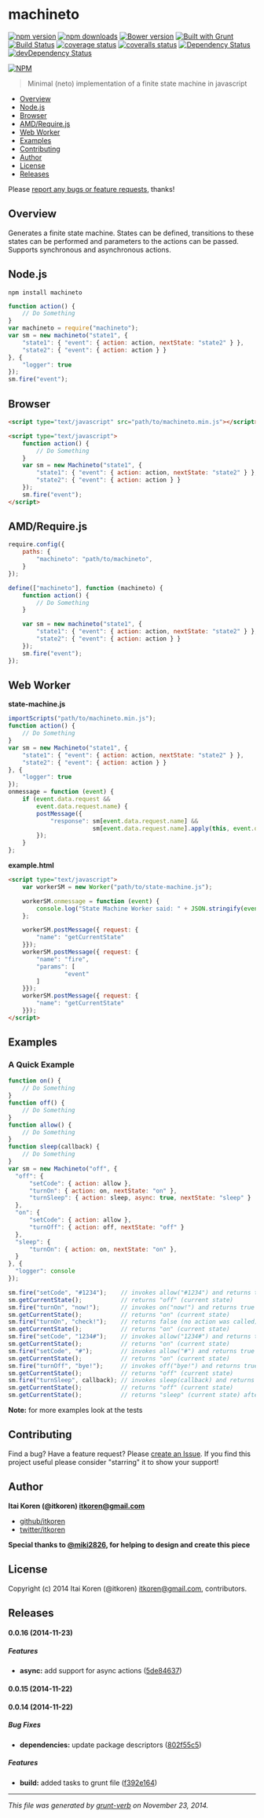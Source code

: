 # machineto 
[![npm version](http://img.shields.io/npm/v/machineto.svg)](http://img.shields.io/npm/v/machineto.svg)
[![npm downloads](http://img.shields.io/npm/dm/machineto.svg)](http://img.shields.io/npm/dm/machineto.svg)
[![Bower version](https://badge.fury.io/bo/machineto.svg)](http://badge.fury.io/bo/machineto.svg)
[![Built with Grunt](https://cdn.gruntjs.com/builtwith.png)](http://gruntjs.com/)
[![Build Status](https://drone.io/github.com/itkoren/machineto/status.png)](https://drone.io/github.com/itkoren/machineto/latest)
[![coverage status](http://img.shields.io/badge/local%20coverage-94%25-green.svg)](http://img.shields.io/badge/local%20coverage-94%25-green.svg)
[![coveralls status](https://img.shields.io/coveralls/itkoren/machineto.svg)](https://coveralls.io/r/itkoren/machineto?branch=master)
[![Dependency Status](https://david-dm.org/itkoren/machineto.svg?theme=shields.io)](https://david-dm.org/itkoren/machineto)
[![devDependency Status](https://david-dm.org/itkoren/machineto/dev-status.svg?theme=shields.io)](https://david-dm.org/itkoren/machineto#info=devDependencies)

[![NPM](https://nodei.co/npm/machineto.png)](https://nodei.co/npm/machineto/)

> Minimal (neto) implementation of a finite state machine in javascript

* [Overview](#overview)
* [Node.js](#nodejs)
* [Browser](#browser)
* [AMD/Require.js](#amdrequirejs)
* [Web Worker](#web-worker)
* [Examples](#examples)
* [Contributing](#contributing)
* [Author](#author)
* [License](#license)
* [Releases](#releases)


Please [report any bugs or feature requests](https://github.com/itkoren/machineto/issues/new), thanks!

## Overview
Generates a finite state machine.
States can be defined, transitions to these states can be performed and parameters to the actions can be passed.
Supports synchronous and asynchronous actions.

## Node.js
```
npm install machineto
```
```js
function action() {
    // Do Something
}
var machineto = require("machineto");
var sm = new machineto("state1", {
    "state1": { "event": { action: action, nextState: "state2" } },
    "state2": { "event": { action: action } }
}, {
    "logger": true
});
sm.fire("event");
```

## Browser
```html
<script type="text/javascript" src="path/to/machineto.min.js"></script>
```
```html
<script type="text/javascript">
    function action() {
        // Do Something
    }
    var sm = new Machineto("state1", {
        "state1": { "event": { action: action, nextState: "state2" } },
        "state2": { "event": { action: action } }
    });
    sm.fire("event");
</script>
```

## AMD/Require.js
```js
require.config({
    paths: {
        "machineto": "path/to/machineto",
    }
});
```
```js
define(["machineto"], function (machineto) {
    function action() {
        // Do Something
    }

    var sm = new machineto("state1", {
        "state1": { "event": { action: action, nextState: "state2" } },
        "state2": { "event": { action: action } }
    });
    sm.fire("event");
});
```

## Web Worker
__state-machine.js__
```js
importScripts("path/to/machineto.min.js");
function action() {
    // Do Something
}
var sm = new Machineto("state1", {
    "state1": { "event": { action: action, nextState: "state2" } },
    "state2": { "event": { action: action } }
}, {
    "logger": true
});
onmessage = function (event) {
    if (event.data.request &&
        event.data.request.name) {
        postMessage({
            "response": sm[event.data.request.name] &&
                        sm[event.data.request.name].apply(this, event.data.request.params)
        });
    }
};
```

__example.html__
```html
<script type="text/javascript">
    var workerSM = new Worker("path/to/state-machine.js");

    workerSM.onmessage = function (event) {
        console.log("State Machine Worker said: " + JSON.stringify(event.data));
    };

    workerSM.postMessage({ request: {
        "name": "getCurrentState"
    }});
    workerSM.postMessage({ request: {
        "name": "fire",
        "params": [
                "event"
        ]
    }});
    workerSM.postMessage({ request: {
        "name": "getCurrentState"
    }});
</script>
```

## Examples
### A Quick Example
```js
function on() {
    // Do Something
}
function off() {
    // Do Something
}
function allow() {
    // Do Something
}
function sleep(callback) {
    // Do Something
}
var sm = new Machineto("off", {
  "off": {
      "setCode": { action: allow },
      "turnOn": { action: on, nextState: "on" },
      "turnSleep": { action: sleep, async: true, nextState: "sleep" }
  },
  "on": {
      "setCode": { action: allow },
      "turnOff": { action: off, nextState: "off" }
  },
  "sleep": {
      "turnOn": { action: on, nextState: "on" },
  }
}, {
  "logger": console
});

sm.fire("setCode", "#1234");    // invokes allow("#1234") and returns true
sm.getCurrentState();           // returns "off" (current state)
sm.fire("turnOn", "now!");      // invokes on("now!") and returns true
sm.getCurrentState();           // returns "on" (current state)
sm.fire("turnOn", "check!");    // returns false (no action was called)
sm.getCurrentState();           // returns "on" (current state)
sm.fire("setCode", "1234#");    // invokes allow("1234#") and returns true
sm.getCurrentState();           // returns "on" (current state)
sm.fire("setCode", "#");        // invokes allow("#") and returns true
sm.getCurrentState();           // returns "on" (current state)
sm.fire("turnOff", "bye!");     // invokes off("bye!") and returns true
sm.getCurrentState();           // returns "off" (current state)
sm.fire("turnSleep", callback); // invokes sleep(callback) and returns true
sm.getCurrentState();           // returns "off" (current state)
sm.getCurrentState();           // returns "sleep" (current state) after callback is invoked

```

__Note:__ for more examples look at the tests

## Contributing
Find a bug? Have a feature request? Please [create an Issue](https://github.com/itkoren/machineto/issues).
If you find this project useful please consider "starring" it to show your support!

## Author

**Itai Koren (@itkoren) <itkoren@gmail.com>**
 
+ [github/itkoren](https://github.com/itkoren)
+ [twitter/itkoren](http://twitter.com/itkoren) 

__Special thanks to [@miki2826](https://github.com/miki2826), for helping to design and create this piece__

## License
Copyright (c) 2014 Itai Koren (@itkoren) <itkoren@gmail.com>, contributors.  


## Releases
<a name="0.0.16"></a>
#### 0.0.16 (2014-11-23)


##### Features

* **async:** add support for async actions ([5de84637](https://github.com/itkoren/machineto/commit/5de84637746153bd977fc47f06caa178ae421e92))


<a name="0.0.15"></a>
#### 0.0.15 (2014-11-22)


<a name="0.0.14"></a>
#### 0.0.14 (2014-11-22)


##### Bug Fixes

* **dependencies:** update package descriptors ([802f55c5](https://github.com/itkoren/machineto/commit/802f55c58c0cf2560b7fc385a0f0eab3edcc2d07))


##### Features

* **build:** added tasks to grunt file ([f392e164](https://github.com/itkoren/machineto/commit/f392e1642758479da0f832745afbbd10937cda7e))




***

_This file was generated by [grunt-verb](https://github.com/assemble/grunt-verb) on November 23, 2014._